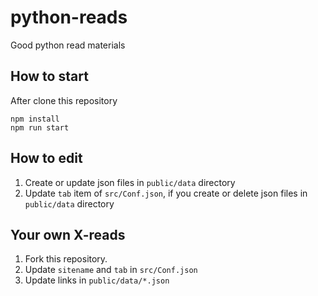 # python-reads

Good python read materials

## How to start

After clone this repository

```
npm install
npm run start
```


## How to edit

1. Create or update json files in `public/data` directory
2. Update `tab` item of `src/Conf.json`, if you create or delete json files in `public/data` directory


## Your own X-reads

1. Fork this repository.
2. Update `sitename` and `tab` in `src/Conf.json`
3. Update links in `public/data/*.json`
